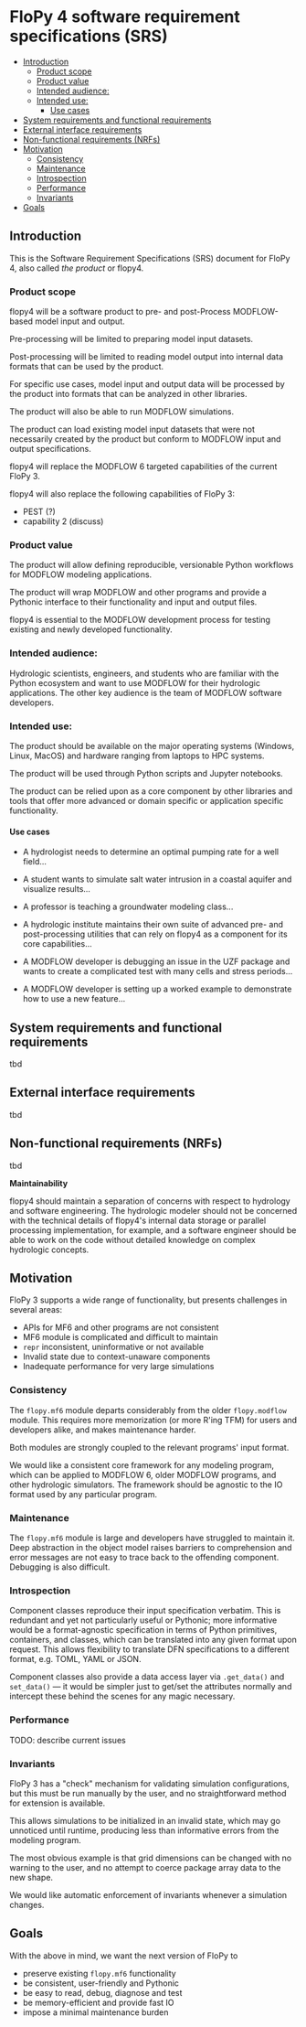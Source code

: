 # FloPy 4 software requirement specifications (SRS)

<!-- START doctoc generated TOC please keep comment here to allow auto update -->
<!-- DON'T EDIT THIS SECTION, INSTEAD RE-RUN doctoc TO UPDATE -->

- [Introduction](#introduction)
  - [Product scope](#product-scope)
  - [Product value](#product-value)
  - [Intended audience:](#intended-audience)
  - [Intended use:](#intended-use)
    - [Use cases](#use-cases)
- [System requirements and functional requirements](#system-requirements-and-functional-requirements)
- [External interface requirements](#external-interface-requirements)
- [Non-functional requirements (NRFs)](#non-functional-requirements-nrfs)
- [Motivation](#motivation)
  - [Consistency](#consistency)
  - [Maintenance](#maintenance)
  - [Introspection](#introspection)
  - [Performance](#performance)
  - [Invariants](#invariants)
- [Goals](#goals)

<!-- END doctoc generated TOC please keep comment here to allow auto update -->

## Introduction

This is the Software Requirement Specifications (SRS) document for FloPy 4, also
called *the product* or flopy4.

### Product scope

flopy4 will be a software product to pre- and post-Process MODFLOW-based 
model input and output.

Pre-processing will be limited to preparing model input datasets. 

Post-processing will be limited to reading model output into internal data formats 
that can be used by the product.

For specific use cases, model input and output data will be processed by the 
product into formats that can be analyzed in other libraries.

The product will also be able to run MODFLOW simulations.

The product can load existing model input datasets that were not necessarily 
created by the product but conform to MODFLOW input and output specifications.

flopy4 will replace the MODFLOW 6 targeted capabilities of the current FloPy 3.

flopy4 will also replace the following capabilities of FloPy 3:
  * PEST (?)
  * capability 2 (discuss)

### Product value

The product will allow defining reproducible, versionable Python workflows for
MODFLOW modeling applications. 

The product will wrap MODFLOW and other programs and provide a Pythonic interface 
to their functionality and input and output files. 

flopy4 is essential to the MODFLOW development process for testing existing and 
newly developed functionality.

### Intended audience: 

Hydrologic scientists, engineers, and students who are familiar with the Python 
ecosystem and want to use MODFLOW for their hydrologic applications. The other 
key audience is the team of MODFLOW software developers.

### Intended use: 

The product should be available on the major operating systems 
(Windows, Linux, MacOS) and hardware ranging from laptops to HPC systems.

The product will be used through Python scripts and Jupyter notebooks. 

The product can be relied upon as a core component by other libraries and 
tools that offer more advanced or domain specific or application specific 
functionality.

#### Use cases

* A hydrologist needs to determine an optimal pumping rate for a well field...

* A student wants to simulate salt water intrusion in a coastal aquifer and 
visualize results...

* A professor is teaching a groundwater modeling class...

* A hydrologic institute maintains their own suite of advanced pre- and 
post-processing utilities that can rely on flopy4 as a component for its 
core capabilities...

* A MODFLOW developer is debugging an issue in the UZF package and wants to 
create a complicated test with many cells and stress periods...

* A MODFLOW developer is setting up a worked example to demonstrate how to 
use a new feature...

## System requirements and functional requirements
tbd

## External interface requirements
tbd

## Non-functional requirements (NRFs)
tbd

**Maintainability**

flopy4 should maintain a separation of concerns with respect to hydrology and
software engineering. The hydrologic modeler should not be concerned with the
technical details of flopy4's internal data storage or parallel processing 
implementation, for example, and a software engineer should be able to work 
on the code without detailed knowledge on complex hydrologic concepts.


## Motivation

FloPy 3 supports a wide range of functionality, but presents challenges
in several areas:

- APIs for MF6 and other programs are not consistent
- MF6 module is complicated and difficult to maintain
- `repr` inconsistent, uninformative or not available
- Invalid state due to context-unaware components
- Inadequate performance for very large simulations

### Consistency

The `flopy.mf6` module departs considerably from the older `flopy.modflow`
module. This requires more memorization (or more R'ing TFM) for users and
developers alike, and makes maintenance harder.

Both modules are strongly coupled to the relevant programs' input format.

We would like a consistent core framework for any modeling program, which
can be applied to MODFLOW 6, older MODFLOW programs, and other hydrologic
simulators. The framework should be agnostic to the IO format used by any
particular program.

### Maintenance

The `flopy.mf6` module is large and developers have struggled to maintain
it. Deep abstraction in the object model raises barriers to comprehension
and error messages are not easy to trace back to the offending component.
Debugging is also difficult.

### Introspection

Component classes reproduce their input specification verbatim. This is
redundant and yet not particularly useful or Pythonic; more informative
would be a format-agnostic specification in terms of Python primitives,
containers, and classes, which can be translated into any given format
upon request. This allows flexibility to translate DFN specifications
to a different format, e.g. TOML, YAML or JSON.

Component classes also provide a data access layer via `.get_data()` and
`set_data()` &mdash; it would be simpler just to get/set the attributes
normally and intercept these behind the scenes for any magic necessary.

### Performance

TODO: describe current issues

### Invariants

FloPy 3 has a "check" mechanism for validating simulation configurations,
but this must be run manually by the user, and no straightforward method
for extension is available.

This allows simulations to be initialized in an invalid state, which may
go unnoticed until runtime, producing less than informative errors from
the modeling program.

The most obvious example is that grid dimensions can be changed with no warning to the user, and no attempt to coerce package array data to the
new shape.

We would like automatic enforcement of invariants whenever a simulation
changes.

## Goals

With the above in mind, we want the next version of FloPy to

- preserve existing `flopy.mf6` functionality
- be consistent, user-friendly and Pythonic
- be easy to read, debug, diagnose and test
- be memory-efficient and provide fast IO
- impose a minimal maintenance burden
